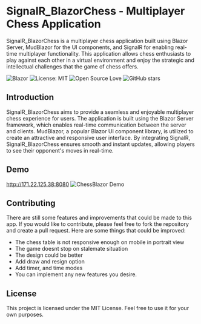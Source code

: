 # SignalR_BlazorChess - Multiplayer Chess Application

SignalR_BlazorChess is a multiplayer chess application built using Blazor Server, MudBlazor for the UI components, and SignalR for enabling real-time multiplayer functionality. This application allows chess enthusiasts to play against each other in a virtual environment and enjoy the strategic and intellectual challenges that the game of chess offers.

![Blazor](https://img.shields.io/badge/blazor-%235C2D91.svg?style=for-the-badge&logo=blazor&logoColor=white)
![License: MIT](https://img.shields.io/badge/License-MIT-yellow.svg)
![Open Source Love](https://badges.frapsoft.com/os/v2/open-source.svg?v=103)
![GitHub stars](https://img.shields.io/github/stars/csuka1219/SignalR_BlazorChess.svg?style=social&label=Star)

## Introduction

SignalR_BlazorChess aims to provide a seamless and enjoyable multiplayer chess experience for users. The application is built using the Blazor Server framework, which enables real-time communication between the server and clients. MudBlazor, a popular Blazor UI component library, is utilized to create an attractive and responsive user interface. By integrating SignalR, SignalR_BlazorChess ensures smooth and instant updates, allowing players to see their opponent's moves in real-time.

## Demo

http://171.22.125.38:8080
![ChessBlazor Demo](demo.gif)

## Contributing
There are still some features and improvements that could be made to this app. If you would like to contribute, please feel free to fork the repository and create a pull request. Here are some things that could be improved:

- The chess table is not responsive enough on mobile in portrait view
- The game doesnt stop on stalemate situation
- The design could be better
- Add draw and resign option
- Add timer, and time modes
- You can implement any new features you desire.


## License
This project is licensed under the MIT License. Feel free to use it for your own purposes.
